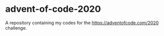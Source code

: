 # advent-of-code-2020
A repository containing my codes for the https://adventofcode.com/2020 challenge.

